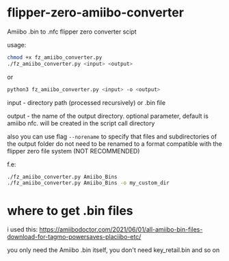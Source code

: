 # flipper-zero-amiibo-converter
Amiibo .bin to .nfc flipper zero converter scipt

usage:
```bash
chmod +x fz_amiibo_converter.py
./fz_amiibo_converter.py <input> <output>
```
or
```bash
python3 fz_amiibo_converter.py <input> -o <output>
```

input - directory path (processed recursively) or .bin file

output - the name of the output directory. optional parameter, default is amiibo nfc. will be created in the script call directory

also you can use flag ```--norename``` to specify that files and subdirectories of the output folder do not need to be renamed to a format compatible with the flipper zero file system (NOT RECOMMENDED)

f.e:
```bash
./fz_amiibo_converter.py Amiibo_Bins
./fz_amiibo_converter.py Amiibo_Bins -o my_custom_dir
```
# where to get .bin files
i used this: https://amiibodoctor.com/2021/06/01/all-amiibo-bin-files-download-for-tagmo-powersaves-placiibo-etc/

you only need the Amiibo .bin itself, you don't need key_retail.bin and so on
